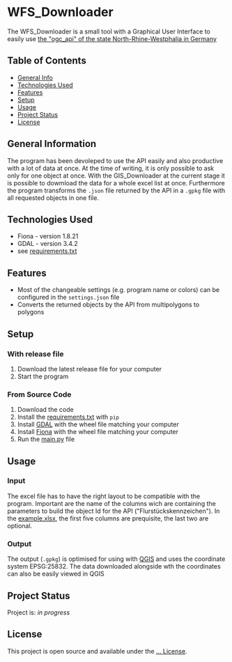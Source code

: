 # WFS_Downloader
The WFS_Downloader is a small tool with a Graphical User Interface to easily use [the "ogc_api" of the state North-Rhine-Westphalia in Germany](https://ogc-api.nrw.de/lika/v1 "API documentation (mostly in german)")

## Table of Contents
* [General Info](#general-information)
* [Technologies Used](#technologies-used)
* [Features](#features)
* [Setup](#setup)
* [Usage](#usage)
* [Project Status](#project-status)
* [License](#license)


## General Information
The program has been devoleped to use the API easily and also productive with a lot of data at once.
At the time of writing, it is only possible to ask only for one object at once.
With the GIS_Downloader at the current stage it is possible to dowmload the data for a whole excel list at once.
Furthermore the program transforms the `.json` file returned by the API in a `.gpkg` file with all requested objects in one file.


## Technologies Used
- Fiona - version 1.8.21
- GDAL - version 3.4.2
- see [requirements.txt](bin/requirements.txt)


## Features
- Most of the changeable settings (e.g. program name or colors) can be configured in the `settings.json` file
- Converts the returned objects by the API from multipolygons to polygons


## Setup
### With release file
1. Download the latest release file for your computer
2. Start the program

### From Source Code
1. Download the code
2. Install the [requirements.txt](bin/requirements.txt) with `pip`
3. Install [GDAL](https://www.lfd.uci.edu/~gohlke/pythonlibs/#gdal "External site with wheel files for a lot of important packages") with the wheel file matching your computer
4. Install [Fiona](https://www.lfd.uci.edu/~gohlke/pythonlibs/#fiona "External site with wheel files for a lot of important packages") with the wheel file matching your computer
5. Run the [main.py](main.py) file


## Usage
### Input
The excel file has to have the right layout to be compatible with the program.
Important are the name of the columns wich are containing the parameters to build the object Id for the API ("Flurstückskennzeichen").
In the [example.xlsx](bin/examples.xlsx), the first five columns are prequisite, the last two are optional.

### Output
The output (`.gpkg`) is optimised for using with [QGIS](https://qgis.org/en/site/ "QGIS Homepage") and uses the coordinate system EPSG:25832.
The data downloaded alongside wth the coordinates can also be easily viewed in QGIS


## Project Status
Project is: _in progress_


## License
This project is open source and available under the [... License]().
